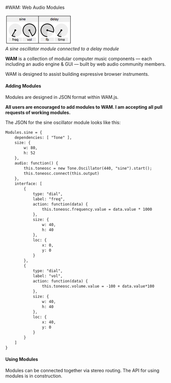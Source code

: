 #WAM: Web Audio Modules

![Demo Image](pic.png)
<br>*A sine oscillator module connected to a delay module*

**WAM** is a collection of modular computer music components –– each including an audio engine & GUI –– built by web audio community members.

WAM is designed to assist building expressive browser instruments.

#### Adding Modules

Modules are designed in JSON format within WAM.js. 

**All users are encouraged to add modules to WAM. I am accepting all pull requests of working modules.** 

The JSON for the sine oscillator module looks like this:

```
Modules.sine = { 
	dependencies: [ "Tone" ],
	size: {
		w: 80,
		h: 52
	},
	audio: function() {
		this.toneosc = new Tone.Oscillator(440, "sine").start();
		this.toneosc.connect(this.output)
	},
	interface: [
		{
			type: "dial",
			label: "freq",
			action: function(data) {
				this.toneosc.frequency.value = data.value * 1000
			},
			size: {
				w: 40,
				h: 40
			},
			loc: {
				x: 0,
				y: 0
			}
		},
		{
			type: "dial",
			label: "vol",
			action: function(data) {
				this.toneosc.volume.value = -100 + data.value*100
			},
			size: {
				w: 40,
				h: 40
			},
			loc: {
				x: 40,
				y: 0
			}
		}
	]
}
```

#### Using Modules

Modules can be connected together via stereo routing. The API for using modules is in construction.

